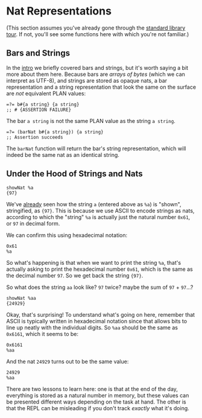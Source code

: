 # Nat Representations

(This section assumes you've already gone through the [standard library tour](../sire-reference/standard-library.md). If not, you'll see some functions here with which you're not familiar.)

## Bars and Strings

In the [intro](../sire-reference/intro.md) we briefly covered bars and strings, but it's worth saying a bit more about them here. Because bars are _arrays of bytes_ (which we can interpret as UTF-8), and strings are stored as opaque nats, a bar representation and a string representation that look the same on the surface are _not_ equivalent PLAN values:

```sire
=?= b#{a string} {a string}
;; # {ASSERTION FAILURE}
```

The bar `a string` is not the same PLAN value as the string `a string`.

```sire
=?= (barNat b#{a string}) {a string}
;; Assertion succeeds
```

The `barNat` function will return the bar's string representation, which will indeed be the same nat as an identical string.

## Under the Hood of Strings and Nats

```sire
showNat %a
{97}
```

We've [already](sire/intro.md) seen how the string `a` (entered above as `%a`) is "shown", stringified, as `{97}`. This is because we use ASCII to encode strings as nats, according to which the "string" `%a` is actually just the natural number `0x61`, or `97` in decimal form.

We can confirm this using hexadecimal notation:

```sire
0x61
%a
```

So what's happening is that when we want to print the string `%a`, that's actually asking to print the hexadecimal number `0x61`, which is the same as the decimal number `97`. So we get back the string `{97}`.

So what does the string `aa` look like? `97` twice? maybe the sum of `97` + `97`...?

```sire
showNat %aa
{24929}
```

Okay, that's surprising! To understand what's going on here, remember that ASCII is typically written in hexadecimal notation since that allows bits to line up neatly with the individual digits. So `%aa` should be the same as `0x6161`, which it seems to be:

```sire
0x6161
%aa
```

And the nat `24929` turns out to be the same value:

```sire
24929
%aa
```

There are two lessons to learn here: one is that at the end of the day, everything is stored as a natural number in memory, but these values can be presented different ways depending on the task at hand. The other is that the REPL can be misleading if you don't track _exactly_ what it's doing.
